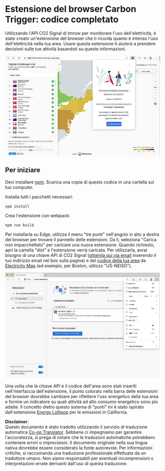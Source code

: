 <!--
CO_OP_TRANSLATOR_METADATA:
{
  "original_hash": "dd58ae1b7707034f055718c1b68bc8de",
  "translation_date": "2025-08-25T23:54:59+00:00",
  "source_file": "5-browser-extension/solution/translation/README.hi.md",
  "language_code": "it"
}
-->
# Estensione del browser Carbon Trigger: codice completato

Utilizzando l'API CO2 Signal di tmrow per monitorare l'uso dell'elettricità, è stato creato un'estensione del browser che ti ricorda quanto è intenso l'uso dell'elettricità nella tua area. Usare questa estensione ti aiuterà a prendere decisioni sulle tue attività basandoti su queste informazioni.

![Screenshot dell'estensione](../../../../../translated_images/extension-screenshot.0e7f5bfa110e92e3875e1bc9405edd45a3d2e02963e48900adb91926a62a5807.it.png)

## Per iniziare

Devi installare [npm](https://npmjs.com). Scarica una copia di questo codice in una cartella sul tuo computer.

Installa tutti i pacchetti necessari:

```
npm install
```

Crea l'estensione con webpack:

```
npm run build
```

Per installarla su Edge, utilizza il menu "tre punti" nell'angolo in alto a destra del browser per trovare il pannello delle estensioni. Da lì, seleziona "Carica non impacchettato" per caricare una nuova estensione. Quando richiesto, apri la cartella "dist" e l'estensione verrà caricata. Per utilizzarla, avrai bisogno di una chiave API di CO2 Signal ([ottienila qui via email](https://www.co2snal.com/) inserendo il tuo indirizzo email nel box sulla pagina) e del [codice della tua area](http://api.electricitymap.org/v3/zones) da [Electricity Map](https://www.electricitymap.org/map) (ad esempio, per Boston, utilizzo "US-NEISO").

![installazione](../../../../../translated_images/install-on-edge.78634f02842c48283726c531998679a6f03a45556b2ee99d8ff231fe41446324.it.png)

Una volta che la chiave API e il codice dell'area sono stati inseriti nell'interfaccia dell'estensione, il punto colorato nella barra delle estensioni del browser dovrebbe cambiare per riflettere l'uso energetico della tua area e fornire un indicatore su quali attività ad alto consumo energetico sono più adatte. Il concetto dietro questo sistema di "punti" mi è stato ispirato dall'estensione [Energy Lollipop](https://energylollipop.com/) per le emissioni in California.

**Disclaimer**:  
Questo documento è stato tradotto utilizzando il servizio di traduzione automatica [Co-op Translator](https://github.com/Azure/co-op-translator). Sebbene ci impegniamo per garantire l'accuratezza, si prega di notare che le traduzioni automatiche potrebbero contenere errori o imprecisioni. Il documento originale nella sua lingua nativa dovrebbe essere considerato la fonte autorevole. Per informazioni critiche, si raccomanda una traduzione professionale effettuata da un traduttore umano. Non siamo responsabili per eventuali incomprensioni o interpretazioni errate derivanti dall'uso di questa traduzione.